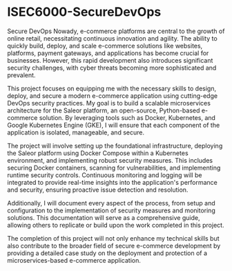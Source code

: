 # ISEC6000-SecureDevOps
Secure DevOps
Nowady, e-commerce platforms are central to the growth of online retail, necessitating continuous innovation and agility. The ability to quickly build, deploy, and scale e-commerce solutions like websites, platforms, payment gateways, and applications has become crucial for businesses. However, this rapid development also introduces significant security challenges, with cyber threats becoming more sophisticated and prevalent.

This project focuses on equipping me with the necessary skills to design, deploy, and secure a modern e-commerce application using cutting-edge DevOps security practices. My goal is to build a scalable microservices architecture for the Saleor platform, an open-source, Python-based e-commerce solution. By leveraging tools such as Docker, Kubernetes, and Google Kubernetes Engine (GKE), I will ensure that each component of the application is isolated, manageable, and secure.

The project will involve setting up the foundational infrastructure, deploying the Saleor platform using Docker Compose within a Kubernetes environment, and implementing robust security measures. This includes securing Docker containers, scanning for vulnerabilities, and implementing runtime security controls. Continuous monitoring and logging will be integrated to provide real-time insights into the application's performance and security, ensuring proactive issue detection and resolution.

Additionally, I will document every aspect of the process, from setup and configuration to the implementation of security measures and monitoring solutions. This documentation will serve as a comprehensive guide, allowing others to replicate or build upon the work completed in this project.

The completion of this project will not only enhance my technical skills but also contribute to the broader field of secure e-commerce development by providing a detailed case study on the deployment and protection of a microservices-based e-commerce application.
